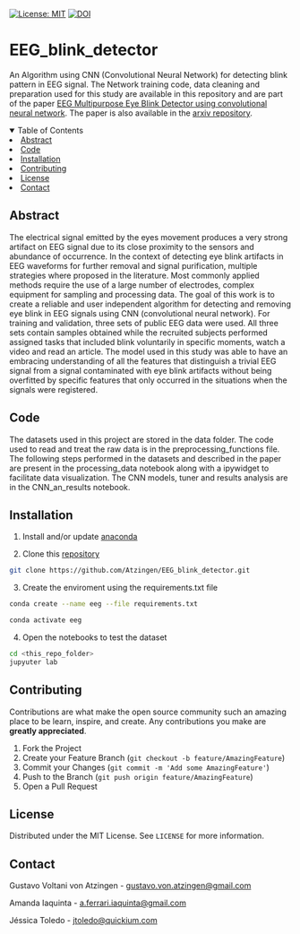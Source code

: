 [![License: MIT](https://img.shields.io/badge/License-MIT-yellow.svg)](https://opensource.org/licenses/MIT)
[![DOI](https://zenodo.org/badge/DOI/10.5281/zenodo.4722445.svg)](https://doi.org/10.5281/zenodo.4722445)

# **EEG_blink_detector**
An Algorithm using CNN (Convolutional Neural Network) for detecting blink pattern in EEG signal. The Network training code, data cleaning and preparation used for this study are available in this repository and are part of the paper [EEG Multipurpose Eye Blink Detector using convolutional neural network](https://rsdjournal.org/index.php/rsd/article/view/22712). The paper is also available in the [arxiv repository](https://arxiv.org/abs/2107.14235).

<!-- TABLE OF CONTENTS -->
<details open="open">
  <summary>Table of Contents</summary>
    <li><a href="#abstract">Abstract</a></li>
    <li><a href="#code">Code</a></li>
    <li><a href="#installation">Installation</a></li>
    <li><a href="#contributing">Contributing</a></li>
    <li><a href="#license">License</a></li>
    <li><a href="#contact">Contact</a></li>
  </ol>
</details>
  
## **Abstract**

The electrical signal emitted by the eyes movement produces a very strong artifact on EEG signal due to its close proximity to the sensors and abundance of occurrence. In the context of detecting eye blink artifacts in EEG waveforms for further removal and signal purification, multiple strategies where proposed in the literature. Most commonly applied methods require the use of a large number of electrodes, complex equipment for sampling and processing data. The goal of this work is to create a reliable and user independent algorithm for detecting and removing eye blink in EEG signals using CNN (convolutional neural network). For training and validation, three sets of public EEG data were used. All three sets contain samples obtained while the recruited subjects performed assigned tasks that included blink voluntarily in specific moments, watch a video and read an article. The model used in this study was able to have an embracing understanding of all the features that distinguish a trivial EEG signal from a signal contaminated with eye blink artifacts without being overfitted by specific features that only occurred in the situations when the signals were registered.

## **Code**

The datasets used in this project are stored in the data folder. The code used to read and treat the raw data is in the preprocessing_functions file. The following steps performed in the datasets and described in the paper are present in the processing_data notebook along with a ipywidget to facilitate data visualization. The CNN models, tuner and results analysis are in the CNN_an_results notebook. 

## **Installation**

1. Install and/or update <a href="https://www.anaconda.com/products/individual">anaconda</a>

2. Clone this <a href="https://github.com/Atzingen/EEG_blink_detector">repository</a>

```sh
git clone https://github.com/Atzingen/EEG_blink_detector.git
```

3. Create the enviroment using the requirements.txt file

  ```sh
  conda create --name eeg --file requirements.txt

  conda activate eeg
  ```

4. Open the notebooks to test the dataset
 
  ```sh
  cd <this_repo_folder>
  jupyuter lab
  ```

  <!-- CONTRIBUTING -->
## **Contributing**

Contributions are what make the open source community such an amazing place to be learn, inspire, and create. Any contributions you make are **greatly appreciated**.

1. Fork the Project
2. Create your Feature Branch (`git checkout -b feature/AmazingFeature`)
3. Commit your Changes (`git commit -m 'Add some AmazingFeature'`)
4. Push to the Branch (`git push origin feature/AmazingFeature`)
5. Open a Pull Request

<!-- LICENSE -->
## **License**
Distributed under the MIT License. See `LICENSE` for more information.

## **Contact**

Gustavo Voltani von Atzingen - gustavo.von.atzingen@gmail.com

Amanda Iaquinta - a.ferrari.iaquinta@gmail.com

Jéssica Toledo - jtoledo@quickium.com
